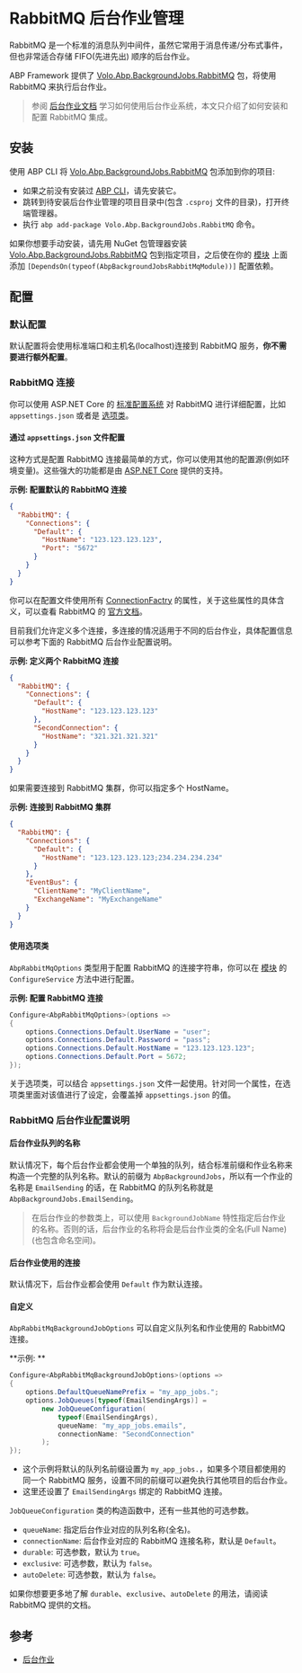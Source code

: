 # RabbitMQ 后台作业管理

RabbitMQ 是一个标准的消息队列中间件，虽然它常用于消息传递/分布式事件，但也非常适合存储 FIFO(先进先出) 顺序的后台作业。

ABP Framework 提供了 [Volo.Abp.BackgroundJobs.RabbitMQ](https://www.nuget.org/packages/Volo.Abp.BackgroundJobs.RabbitMQ) 包，将使用 RabbitMQ 来执行后台作业。

> 参阅 [后台作业文档](Background-Jobs.md) 学习如何使用后台作业系统，本文只介绍了如何安装和配置 RabbitMQ 集成。

## 安装

使用 ABP CLI 将 [Volo.Abp.BackgroundJobs.RabbitMQ](https://www.nuget.org/packages/Volo.Abp.BackgroundJobs.RabbitMQ) 包添加到你的项目:

- 如果之前没有安装过 [ABP CLI](https://docs.abp.io/en/abp/latest/CLI)，请先安装它。
- 跳转到待安装后台作业管理的项目目录中(包含 `.csproj` 文件的目录)，打开终端管理器。
- 执行 `abp add-package Volo.Abp.BackgroundJobs.RabbitMQ` 命令。

如果你想要手动安装，请先用 NuGet 包管理器安装 [Volo.Abp.BackgroundJobs.RabbitMQ](https://www.nuget.org/packages/Volo.Abp.BackgroundJobs.RabbitMQ) 包到指定项目，之后使在你的 [模块](Module-Development-Basics.md) 上面添加 `[DependsOn(typeof(AbpBackgroundJobsRabbitMqModule))]` 配置依赖。 

## 配置

### 默认配置

默认配置将会使用标准端口和主机名(localhost)连接到 RabbitMQ 服务，**你不需要进行额外配置**。

### RabbitMQ 连接

你可以使用 ASP.NET Core 的 [标准配置系统](Configuration.md) 对 RabbitMQ 进行详细配置，比如 `appsettings.json` 或者是 [选项类](Options.md)。

#### 通过  `appsettings.json` 文件配置

这种方式是配置 RabbitMQ 连接最简单的方式，你可以使用其他的配置源(例如环境变量)。这些强大的功能都是由 [ASP.NET Core](https://docs.microsoft.com/zh-cn/aspnet/core/fundamentals/configuration/) 提供的支持。

**示例: 配置默认的 RabbitMQ 连接**

```json
{
  "RabbitMQ": {
    "Connections": {
      "Default": {
        "HostName": "123.123.123.123",
        "Port": "5672"
      }
    }
  }
}
```

你可以在配置文件使用所有 [ConnectionFactry](http://rabbitmq.github.io/rabbitmq-dotnet-client/api/RabbitMQ.Client.ConnectionFactory.html#properties) 的属性，关于这些属性的具体含义，可以查看 RabbitMQ 的 [官方文档](https://www.rabbitmq.com/dotnet-api-guide.html#exchanges-and-queues)。

目前我们允许定义多个连接，多连接的情况适用于不同的后台作业，具体配置信息可以参考下面的 RabbitMQ 后台作业配置说明。

**示例: 定义两个 RabbitMQ 连接**

```json
{
  "RabbitMQ": {
    "Connections": {
      "Default": {
        "HostName": "123.123.123.123"
      },
      "SecondConnection": {
        "HostName": "321.321.321.321"
      }
    }
  }
}
```

如果需要连接到 RabbitMQ 集群，你可以指定多个 HostName。

**示例: 连接到 RabbitMQ 集群**

```json
{
  "RabbitMQ": {
    "Connections": {
      "Default": {
        "HostName": "123.123.123.123;234.234.234.234"
      }
    },
    "EventBus": {
      "ClientName": "MyClientName",
      "ExchangeName": "MyExchangeName"
    }
  }
}
```

#### 使用选项类

`AbpRabbitMqOptions` 类型用于配置 RabbitMQ 的连接字符串，你可以在 [模块](Module-Development-Basics.md) 的 `ConfigureService` 方法中进行配置。

**示例: 配置 RabbitMQ 连接**

```csharp
Configure<AbpRabbitMqOptions>(options =>
{
    options.Connections.Default.UserName = "user";
    options.Connections.Default.Password = "pass";
    options.Connections.Default.HostName = "123.123.123.123";
    options.Connections.Default.Port = 5672;
});
```

关于选项类，可以结合 `appsettings.json` 文件一起使用。针对同一个属性，在选项类里面对该值进行了设定，会覆盖掉 `appsettings.json` 的值。

### RabbitMQ 后台作业配置说明

#### 后台作业队列的名称

默认情况下，每个后台作业都会使用一个单独的队列，结合标准前缀和作业名称来构造一个完整的队列名称。默认的前缀为 `AbpBackgroundJobs`，所以有一个作业的名称是 `EmailSending` 的话，在 RabbitMQ 的队列名称就是 `AbpBackgroundJobs.EmailSending`。

> 在后台作业的参数类上，可以使用 `BackgroundJobName` 特性指定后台作业的名称。否则的话，后台作业的名称将会是后台作业类的全名(Full Name)(也包含命名空间)。

#### 后台作业使用的连接

默认情况下，后台作业都会使用 `Default` 作为默认连接。

#### 自定义

`AbpRabbitMqBackgroundJobOptions` 可以自定义队列名和作业使用的 RabbitMQ 连接。

**示例: **

```csharp
Configure<AbpRabbitMqBackgroundJobOptions>(options =>
{
    options.DefaultQueueNamePrefix = "my_app_jobs.";
    options.JobQueues[typeof(EmailSendingArgs)] =
        new JobQueueConfiguration(
            typeof(EmailSendingArgs),
            queueName: "my_app_jobs.emails",
            connectionName: "SecondConnection"
        );
});
```

- 这个示例将默认的队列名前缀设置为 `my_app_jobs.`，如果多个项目都使用的同一个 RabbitMQ 服务，设置不同的前缀可以避免执行其他项目的后台作业。
- 这里还设置了 `EmailSendingArgs` 绑定的 RabbitMQ 连接。

`JobQueueConfiguration` 类的构造函数中，还有一些其他的可选参数。

- `queueName`: 指定后台作业对应的队列名称(全名)。
- `connectionName`: 后台作业对应的 RabbitMQ 连接名称，默认是 `Default`。
- `durable`: 可选参数，默认为 `true`。
- `exclusive`: 可选参数，默认为 `false`。
- `autoDelete`: 可选参数，默认为 `false`。

如果你想要更多地了解 `durable`、`exclusive`、`autoDelete` 的用法，请阅读 RabbitMQ 提供的文档。

## 参考

- [后台作业](Background-Jobs.md)